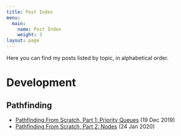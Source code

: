 ```yaml
---
title: Post Index
menu:
  main:
    name: Post Index
    weight: 3
layout: page
---
```

Here you can find my posts listed by topic, in alphabetical order.

# Development

## Pathfinding

- [Pathfinding From Scratch, Part 1: Priority Queues](https://cbirchallroman.netlify.com/posts/pathfinding-from-scratch-part-1-priority-queues/) (19 Dec 2019)
- [Pathfinding From Scratch, Part 2: Nodes](https://cbirchallroman.netlify.com/posts/pathfinding-from-scratch-part-2-nodes/) (24 Jan 2020)
